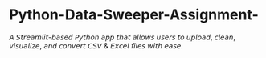 # Python-Data-Sweeper-Assignment-
𝘈 𝘚𝘵𝘳𝘦𝘢𝘮𝘭𝘪𝘵-𝘣𝘢𝘴𝘦𝘥 𝘗𝘺𝘵𝘩𝘰𝘯 𝘢𝘱𝘱 𝘵𝘩𝘢𝘵 𝘢𝘭𝘭𝘰𝘸𝘴 𝘶𝘴𝘦𝘳𝘴 𝘵𝘰 𝘶𝘱𝘭𝘰𝘢𝘥, 𝘤𝘭𝘦𝘢𝘯, 𝘷𝘪𝘴𝘶𝘢𝘭𝘪𝘻𝘦, 𝘢𝘯𝘥 𝘤𝘰𝘯𝘷𝘦𝘳𝘵 𝘊𝘚𝘝 &amp; 𝘌𝘹𝘤𝘦𝘭 𝘧𝘪𝘭𝘦𝘴 𝘸𝘪𝘵𝘩 𝘦𝘢𝘴𝘦.
